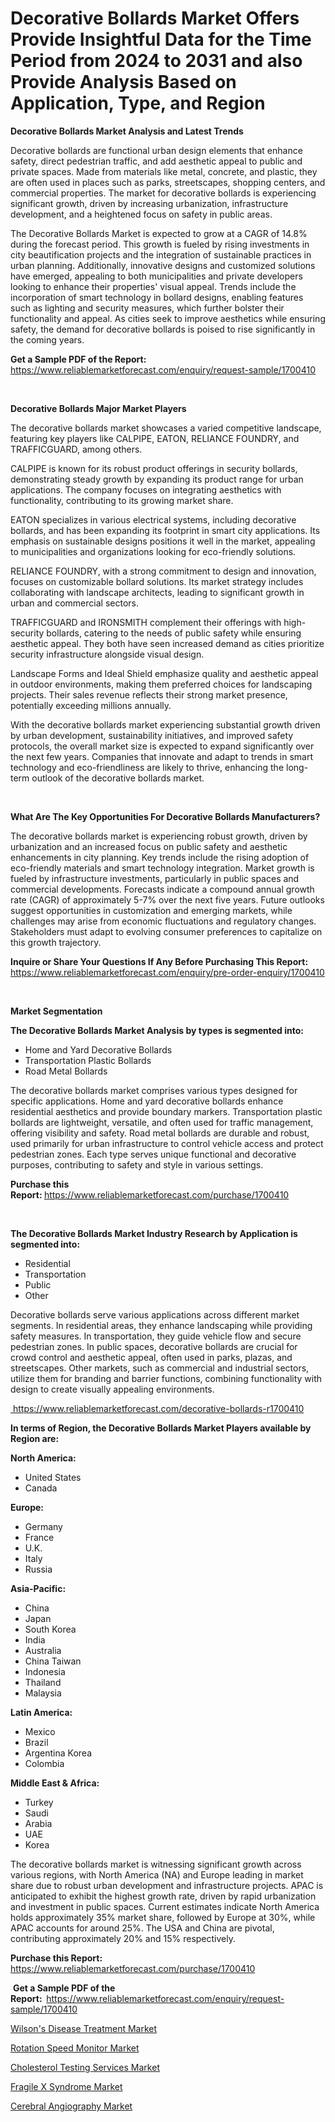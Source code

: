 <p><h1>Decorative Bollards Market Offers Provide Insightful Data for the Time Period from 2024 to 2031 and also Provide Analysis Based on Application, Type, and Region</h1></p><p><strong>Decorative Bollards Market Analysis and Latest Trends</strong></p>
<p><p>Decorative bollards are functional urban design elements that enhance safety, direct pedestrian traffic, and add aesthetic appeal to public and private spaces. Made from materials like metal, concrete, and plastic, they are often used in places such as parks, streetscapes, shopping centers, and commercial properties. The market for decorative bollards is experiencing significant growth, driven by increasing urbanization, infrastructure development, and a heightened focus on safety in public areas.</p><p>The Decorative Bollards Market is expected to grow at a CAGR of 14.8% during the forecast period. This growth is fueled by rising investments in city beautification projects and the integration of sustainable practices in urban planning. Additionally, innovative designs and customized solutions have emerged, appealing to both municipalities and private developers looking to enhance their properties' visual appeal. Trends include the incorporation of smart technology in bollard designs, enabling features such as lighting and security measures, which further bolster their functionality and appeal. As cities seek to improve aesthetics while ensuring safety, the demand for decorative bollards is poised to rise significantly in the coming years.</p></p>
<p><strong>Get a Sample PDF of the Report:&nbsp;</strong> <a href="https://www.reliablemarketforecast.com/enquiry/request-sample/1700410?utm_campaign=1727&utm_medium=2&utm_source=Github&utm_content=ia&utm_term=21102024&utm_id=decorative-bollards">https://www.reliablemarketforecast.com/enquiry/request-sample/1700410</a></p>
<p>&nbsp;</p>
<p><strong>Decorative Bollards Major Market Players</strong></p>
<p><p>The decorative bollards market showcases a varied competitive landscape, featuring key players like CALPIPE, EATON, RELIANCE FOUNDRY, and TRAFFICGUARD, among others. </p><p>CALPIPE is known for its robust product offerings in security bollards, demonstrating steady growth by expanding its product range for urban applications. The company focuses on integrating aesthetics with functionality, contributing to its growing market share.</p><p>EATON specializes in various electrical systems, including decorative bollards, and has been expanding its footprint in smart city applications. Its emphasis on sustainable designs positions it well in the market, appealing to municipalities and organizations looking for eco-friendly solutions.</p><p>RELIANCE FOUNDRY, with a strong commitment to design and innovation, focuses on customizable bollard solutions. Its market strategy includes collaborating with landscape architects, leading to significant growth in urban and commercial sectors.</p><p>TRAFFICGUARD and IRONSMITH complement their offerings with high-security bollards, catering to the needs of public safety while ensuring aesthetic appeal. They both have seen increased demand as cities prioritize security infrastructure alongside visual design.</p><p>Landscape Forms and Ideal Shield emphasize quality and aesthetic appeal in outdoor environments, making them preferred choices for landscaping projects. Their sales revenue reflects their strong market presence, potentially exceeding millions annually.</p><p>With the decorative bollards market experiencing substantial growth driven by urban development, sustainability initiatives, and improved safety protocols, the overall market size is expected to expand significantly over the next few years. Companies that innovate and adapt to trends in smart technology and eco-friendliness are likely to thrive, enhancing the long-term outlook of the decorative bollards market.</p></p>
<p>&nbsp;</p>
<p><strong>What Are The Key Opportunities For Decorative Bollards Manufacturers?</strong></p>
<p><p>The decorative bollards market is experiencing robust growth, driven by urbanization and an increased focus on public safety and aesthetic enhancements in city planning. Key trends include the rising adoption of eco-friendly materials and smart technology integration. Market growth is fueled by infrastructure investments, particularly in public spaces and commercial developments. Forecasts indicate a compound annual growth rate (CAGR) of approximately 5-7% over the next five years. Future outlooks suggest opportunities in customization and emerging markets, while challenges may arise from economic fluctuations and regulatory changes. Stakeholders must adapt to evolving consumer preferences to capitalize on this growth trajectory.</p></p>
<p><strong>Inquire or Share Your Questions If Any Before Purchasing This Report:</strong> <a href="https://www.reliablemarketforecast.com/enquiry/pre-order-enquiry/1700410?utm_campaign=1727&utm_medium=2&utm_source=Github&utm_content=ia&utm_term=21102024&utm_id=decorative-bollards">https://www.reliablemarketforecast.com/enquiry/pre-order-enquiry/1700410</a></p>
<p>&nbsp;</p>
<p><strong>Market Segmentation</strong></p>
<p><strong>The Decorative Bollards Market Analysis by types is segmented into:</strong></p>
<p><ul><li>Home and Yard Decorative Bollards</li><li>Transportation Plastic Bollards</li><li>Road Metal Bollards</li></ul></p>
<p><p>The decorative bollards market comprises various types designed for specific applications. Home and yard decorative bollards enhance residential aesthetics and provide boundary markers. Transportation plastic bollards are lightweight, versatile, and often used for traffic management, offering visibility and safety. Road metal bollards are durable and robust, used primarily for urban infrastructure to control vehicle access and protect pedestrian zones. Each type serves unique functional and decorative purposes, contributing to safety and style in various settings.</p></p>
<p><strong>Purchase this Report:&nbsp;</strong><a href="https://www.reliablemarketforecast.com/purchase/1700410?utm_campaign=1727&utm_medium=2&utm_source=Github&utm_content=ia&utm_term=21102024&utm_id=decorative-bollards">https://www.reliablemarketforecast.com/purchase/1700410</a></p>
<p>&nbsp;</p>
<p><strong>The Decorative Bollards Market Industry Research by Application is segmented into:</strong></p>
<p><ul><li>Residential</li><li>Transportation</li><li>Public</li><li>Other</li></ul></p>
<p><p>Decorative bollards serve various applications across different market segments. In residential areas, they enhance landscaping while providing safety measures. In transportation, they guide vehicle flow and secure pedestrian zones. In public spaces, decorative bollards are crucial for crowd control and aesthetic appeal, often used in parks, plazas, and streetscapes. Other markets, such as commercial and industrial sectors, utilize them for branding and barrier functions, combining functionality with design to create visually appealing environments.</p></p>
<p><a href="https://www.reliablemarketforecast.com/decorative-bollards-r1700410?utm_campaign=1727&utm_medium=2&utm_source=Github&utm_content=ia&utm_term=21102024&utm_id=decorative-bollards">&nbsp;https://www.reliablemarketforecast.com/decorative-bollards-r1700410</a></p>
<p><strong>In terms of Region, the Decorative Bollards Market Players available by Region are:</strong></p>
<p>
    <p> <strong> North America: </strong>
        <ul>
            <li>United States</li>
            <li>Canada</li>
        </ul>
        </p> 
    <p> <strong> Europe: </strong>
        <ul>
            <li>Germany</li>
            <li>France</li>
            <li>U.K.</li>
            <li>Italy</li>
            <li>Russia</li>
        </ul>
        </p> 
    <p> <strong> Asia-Pacific: </strong>
        <ul>
            <li>China</li>
            <li>Japan</li>
            <li>South Korea</li>
            <li>India</li>
            <li>Australia</li>
            <li>China Taiwan</li>
            <li>Indonesia</li>
            <li>Thailand</li>
            <li>Malaysia</li>
        </ul>
        </p> 
    <p> <strong> Latin America: </strong>
        <ul>
            <li>Mexico</li>
            <li>Brazil</li>
            <li>Argentina Korea</li>
            <li>Colombia</li>
        </ul>
        </p> 
    <p> <strong> Middle East & Africa: </strong>
        <ul>
            <li>Turkey</li>
            <li>Saudi</li>
            <li>Arabia</li>
            <li>UAE</li>
            <li>Korea</li>
        </ul>
    </p>
    </p>
<p><p>The decorative bollards market is witnessing significant growth across various regions, with North America (NA) and Europe leading in market share due to robust urban development and infrastructure projects. APAC is anticipated to exhibit the highest growth rate, driven by rapid urbanization and investment in public spaces. Current estimates indicate North America holds approximately 35% market share, followed by Europe at 30%, while APAC accounts for around 25%. The USA and China are pivotal, contributing approximately 20% and 15% respectively.</p></p>
<p><strong>Purchase this Report: </strong><a href="https://www.reliablemarketforecast.com/purchase/1700410?utm_campaign=1727&utm_medium=2&utm_source=Github&utm_content=ia&utm_term=21102024&utm_id=decorative-bollards">https://www.reliablemarketforecast.com/purchase/1700410</a></p>
<p>&nbsp;<strong>Get a Sample PDF of the Report:&nbsp;&nbsp;</strong><a href="https://www.reliablemarketforecast.com/enquiry/request-sample/1700410?utm_campaign=1727&utm_medium=2&utm_source=Github&utm_content=ia&utm_term=21102024&utm_id=decorative-bollards">https://www.reliablemarketforecast.com/enquiry/request-sample/1700410</a></p>
<p><strong></strong></p>
<p><p><a href="https://www.linkedin.com/pulse/wilsons-disease-treatment-market-refracting-trends-consumer-bvi3f?utm_campaign=1727&utm_medium=2&utm_source=Github&utm_content=ia&utm_term=21102024&utm_id=decorative-bollards">Wilson's Disease Treatment Market</a></p><p><a href="https://www.linkedin.com/pulse/strategic-market-insights-global-rotation-speed-monitor-2024-gh4je?utm_campaign=1727&utm_medium=2&utm_source=Github&utm_content=ia&utm_term=21102024&utm_id=decorative-bollards">Rotation Speed Monitor Market</a></p><p><a href="https://www.linkedin.com/pulse/evolution-cholesterol-testing-services-market-key-shifts-jkeaf?utm_campaign=1727&utm_medium=2&utm_source=Github&utm_content=ia&utm_term=21102024&utm_id=decorative-bollards">Cholesterol Testing Services Market</a></p><p><a href="https://www.linkedin.com/pulse/global-fragile-x-syndrome-market-trends-forecasts-strategic-rfl9f?utm_campaign=1727&utm_medium=2&utm_source=Github&utm_content=ia&utm_term=21102024&utm_id=decorative-bollards">Fragile X Syndrome Market</a></p><p><a href="https://www.linkedin.com/pulse/cerebral-angiography-market-navigating-challenges-unlocking-qq20f?utm_campaign=1727&utm_medium=2&utm_source=Github&utm_content=ia&utm_term=21102024&utm_id=decorative-bollards">Cerebral Angiography Market</a></p></p>